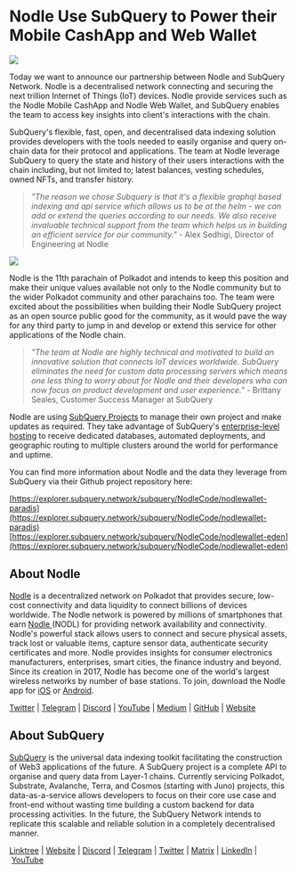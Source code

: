 # Nodle Use SubQuery to Power their Mobile CashApp and Web Wallet

![](https://miro.medium.com/max/1400/0*wkP7AaOOKXCma-Mg)

Today we want to announce our partnership between Nodle and SubQuery Network. Nodle is a decentralised network connecting and securing the next trillion Internet of Things (IoT) devices. Nodle provide services such as the Nodle Mobile CashApp and Nodle Web Wallet, and SubQuery enables the team to access key insights into client's interactions with the chain.

SubQuery's flexible, fast, open, and decentralised data indexing solution provides developers with the tools needed to easily organise and query on-chain data for their protocol and applications. The team at Nodle leverage SubQuery to query the state and history of their users interactions with the chain including, but not limited to; latest balances, vesting schedules, owned NFTs, and transfer history.

> _"The reason we chose Subquery is that it's a flexible graphql based indexing and api service which allows us to be at the helm - we can add or extend the queries according to our needs. We also receive invaluable technical support from the team which helps us in building an efficient service for our community."_ - Alex Sedhigi, Director of Engineering at Nodle

![](https://miro.medium.com/max/1400/1*fYulK3dFYvO5GVsAfLIrIg.png)

Nodle is the 11th parachain of Polkadot and intends to keep this position and make their unique values available not only to the Nodle community but to the wider Polkadot community and other parachains too. The team were excited about the possibilities when building their Nodle SubQuery project as an open source public good for the community, as it would pave the way for any third party to jump in and develop or extend this service for other applications of the Nodle chain.

> _"The team at Nodle are highly technical and motivated to build an innovative solution that connects IoT devices worldwide. SubQuery eliminates the need for custom data processing servers which means one less thing to worry about for Nodle and their developers who can now focus on product development and user experience."_ - Brittany Seales, Customer Success Manager at SubQuery

Nodle are using [SubQuery Projects](https://managedservice.subquery.network/) to manage their own project and make updates as required. They take advantage of SubQuery's [enterprise-level hosting](../blogs/20211228-enterprise-hosted.md) to receive dedicated databases, automated deployments, and geographic routing to multiple clusters around the world for performance and uptime.

You can find more information about Nodle and the data they leverage from SubQuery via their Github project repository here:

[https://explorer.subquery.network/subquery/NodleCode/nodlewallet-paradis](https://explorer.subquery.network/subquery/NodleCode/nodlewallet-paradis)
[https://explorer.subquery.network/subquery/NodleCode/nodlewallet-eden](https://explorer.subquery.network/subquery/NodleCode/nodlewallet-eden)

## About Nodle

[Nodle](https://www.nodle.com/) is a decentralized network on Polkadot that provides secure, low-cost connectivity and data liquidity to connect billions of devices worldwide. The Nodle network is powered by millions of smartphones that earn [Nodle ](https://cts.businesswire.com/ct/CT?id=smartlink&url=http%3A%2F%2Fnodle.com%2Fproducts%2Fcash_app&esheet=52534956&newsitemid=20211119005287&lan=en-US&anchor=Nodle+Cash&index=3&md5=5457bd08a65a9a32b684370493024ef6)(NODL) for providing network availability and connectivity. Nodle's powerful stack allows users to connect and secure physical assets, track lost or valuable items, capture sensor data, authenticate security certificates and more. Nodle provides insights for consumer electronics manufacturers, enterprises, smart cities, the finance industry and beyond. Since its creation in 2017, Nodle has become one of the world's largest wireless networks by number of base stations. To join, download the Nodle app for [iOS](http://nodle.io/cash) or [Android](http://nodle.io/cash).

[Twitter](http://twitter.com/nodlenetwork) | [Telegram](https://t.me/nodlecommunity) | [Discord](https://discord.gg/N5nTUt8RWJ) | [YouTube](https://www.youtube.com/c/nodle) | [Medium](https://nodle.medium.com/) | [GitHub](https://github.com/NodleCode) | [Website](https://www.nodle.com/)

## About SubQuery

[SubQuery](https://subquery.network/) is the universal data indexing toolkit facilitating the construction of Web3 applications of the future. A SubQuery project is a complete API to organise and query data from Layer-1 chains. Currently servicing Polkadot, Substrate, Avalanche, Terra, and Cosmos (starting with Juno) projects, this data-as-a-service allows developers to focus on their core use case and front-end without wasting time building a custom backend for data processing activities. In the future, the SubQuery Network intends to replicate this scalable and reliable solution in a completely decentralised manner.

​​[Linktree](https://linktr.ee/subquerynetwork) | [Website](https://subquery.network/) | [Discord](https://discord.com/invite/78zg8aBSMG) | [Telegram](https://t.me/subquerynetwork) | [Twitter](https://twitter.com/subquerynetwork) | [Matrix](https://matrix.to/#/#subquery:matrix.org) | [LinkedIn](https://www.linkedin.com/company/subquery) | [YouTube](https://www.youtube.com/channel/UCi1a6NUUjegcLHDFLr7CqLw)
